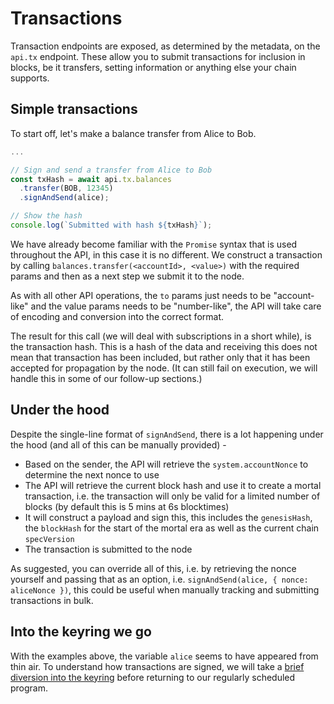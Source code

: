 # Transactions

Transaction endpoints are exposed, as determined by the metadata, on the `api.tx` endpoint. These allow you to submit transactions for inclusion in blocks, be it transfers, setting information or anything else your chain supports.

## Simple transactions

To start off, let's make a balance transfer from Alice to Bob.

```js
...

// Sign and send a transfer from Alice to Bob
const txHash = await api.tx.balances
  .transfer(BOB, 12345)
  .signAndSend(alice);

// Show the hash
console.log(`Submitted with hash ${txHash}`);
```

We have already become familiar with the `Promise` syntax that is used throughout the API, in this case it is no different. We construct a transaction by calling `balances.transfer(<accountId>, <value>)` with the required params and then as a next step we submit it to the node.

As with all other API operations, the `to` params just needs to be "account-like" and the value params needs to be "number-like", the API will take care of encoding and conversion into the correct format.

The result for this call (we will deal with subscriptions in a short while), is the transaction hash. This is a hash of the data and receiving this does not mean that transaction has been included, but rather only that it has been accepted for propagation by the node. (It can still fail on execution, we will handle this in some of our follow-up sections.)

## Under the hood

Despite the single-line format of `signAndSend`, there is a lot happening under the hood (and all of this can be manually provided) -

- Based on the sender, the API will retrieve the `system.accountNonce` to determine the next nonce to use
- The API will retrieve the current block hash and use it to create a mortal transaction, i.e. the transaction will only be valid for a limited number of blocks (by default this is 5 mins at 6s blocktimes)
- It will construct a payload and sign this, this includes the `genesisHash`, the `blockHash` for the start of the mortal era as well as the current chain `specVersion`
- The transaction is submitted to the node

As suggested, you can override all of this, i.e. by retrieving the nonce yourself and passing that as an option, i.e. `signAndSend(alice, { nonce: aliceNonce })`, this could be useful when manually tracking and submitting transactions in bulk.

## Into the keyring we go

With the examples above, the variable `alice` seems to have appeared from thin air. To understand how transactions are signed, we will take a [brief diversion into the keyring](keyring.md) before returning to our regularly scheduled program.

